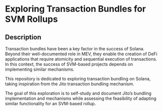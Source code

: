 # Exploring Transaction Bundles for SVM Rollups
## Description
Transaction bundles have been a key factor in the success of Solana. Beyond their well-documented role in MEV, they enable the creation of DeFi applications that require atomicity and sequential execution of transactions. In this context, the success of SVM-based projects depends on implementing similar mechanisms.

This repository is dedicated to exploring transaction bundling on Solana, taking inspiration from the Jito transaction bundling mechanism.

The goal of this exploration is to self-study and document Jito’s bundling implementation and mechanisms while assessing the feasibility of adapting similar functionality for an SVM-based rollup.

